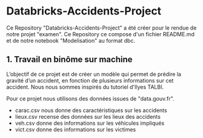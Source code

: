 # Databricks-Accidents-Project

Ce Repository "Databricks-Accidents-Project" a été créer pour le rendue de notre projet "examen". 
Ce Repository ce compose d'un fichier README.md et de notre notebook "Modelisation" au format dbc.
## 1. Travail en binôme sur machine 

L’objectif de ce projet est de créer un modèle qui permet de prédire la gravité d’un accident, en fonction de plusieurs informations sur cet accident.
Nous nous sommes inspirés du tutoriel d'Ilyes TALBI. 

Pour ce projet nous utilisons des données  issues de "data.gouv.fr".
  - carac.csv nous donne des caractéristiques sur les accidents
  - lieux.csv recense des données sur les lieux des accidents
  - veh.csv donne des informations sur les véhicules impliqués
  - vict.csv donne des informations sur les victimes

